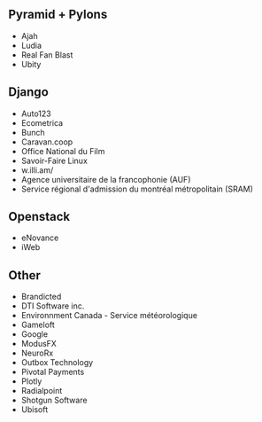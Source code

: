 ## Pyramid + Pylons

* Ajah
* Ludia
* Real Fan Blast
* Ubity

## Django

* Auto123
* Ecometrica
* Bunch
* Caravan.coop
* Office National du Film
* Savoir-Faire Linux
* w.illi.am/
* Agence universitaire de la francophonie (AUF)
* Service régional d'admission du montréal métropolitain (SRAM)

## Openstack

* eNovance
* iWeb

## Other

* Brandicted
* DTI Software inc.
* Environnment Canada - Service météorologique
* Gameloft
* Google
* ModusFX
* NeuroRx
* Outbox Technology
* Pivotal Payments
* Plotly
* Radialpoint
* Shotgun Software
* Ubisoft
